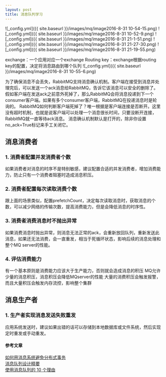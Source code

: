 ```yaml
---
layout: post
title: 消息队列学习
---
```

![_config.yml]({{ site.baseurl }}/images/mq/image2016-8-31 10-54-15.png)
![_config.yml]({{ site.baseurl }}/images/mq/image2016-8-31 10-52-9.png)
![_config.yml]({{ site.baseurl }}/images/mq/image2016-8-31 21-1-51.png)
![_config.yml]({{ site.baseurl }}/images/mq/image2016-8-31 21-27-30.png)
![_config.yml]({{ site.baseurl }}/images/mq/image2016-8-31 21-19-55.png)


exchange：一个应用对应一个exchange
Routing key：exchange根据routing key的配置，决定将消息路由到哪个队列
![_config.yml]({{ site.baseurl }}/images/mq/image2016-8-31 10-55-6.png)

为了确保消息不会丢失，RabbitMQ支持消息确认机制。客户端在接受到消息并处理完后，可以发送一个ack消息给RabbitMQ，告诉它该消息可以安全的删除了。假如客户端在发送ack之前意外死掉了，那么RabbitMQ会将消息投递到下一个consumer客户端。如果有多个consumer客户端，RabbitMQ在投递消息时是轮询的。
RabbitMQ如何判断客户端死掉了？唯一根据是客户端连接是否断开。这里没有超时机制，也就是说客户端可以处理一个消息很长时间，只要没断开连接，RabbitMQ就一直等待ack消息。
消息确认机制默认是打开的，除非你设置no_ack=True标记来手工关闭它。  

## 消息消费者

### 1. 消费者配置并发消费者个数
如果消费者对消息的时序不是特别敏感，建议配置合适的并发消费者，增加消费能力，防止只有一个消费者阻塞时造成消息积压。

### 2. 消费者配置每次读取消费个数
跟上面的场景类似，配置prefetchCount，决定每次读取消息时，获取消息的个数，可以减少网络的传输次数，提高消费能力，但是会降低消息的时序性。

### 3. 消费者消费消息时不抛出异常
如果消费消息时抛出异常，则消息无法正常的ack，会重新放回队列，重新发送此消息，如果还无法消费，会一直重发，相当于死循环状态，影响后续的消息处理和整个MQ server的性能。

### 4. 评估消费能力
有一个基本原则是消费能力应该大于生产能力，否则就会造成消息的积压
MQ允许少量的消息积压，消息积压会降低MQserver的性能
大量的消费积压会触发报警，而且大量积压会触发内存流控，影响整个集群

## 消息生产者

### 1. 生产者实现消息发送失败重发
应用系统发送时，建议如果出错的话可以存储到本地数据库或文件系统，然后实现定时重发或手动重发。  
  
#### 参考文章  
[如何用消息系统避免分布式事务](http://blog.jobbole.com/89140/)  
[消息队列设计精要](http://tech.meituan.com/mq-design.html)  
[使用消息队列的 10 个理由](http://www.oschina.net/translate/top-10-uses-for-message-queue)



